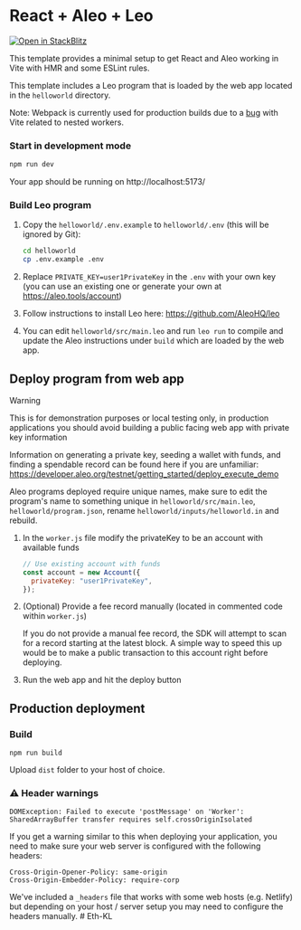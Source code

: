 # React + Aleo + Leo

[![Open in StackBlitz](https://developer.stackblitz.com/img/open_in_stackblitz.svg)](https://stackblitz.com/fork/github/AleoHQ/sdk/tree/testnet3/create-aleo-app/template-react)

This template provides a minimal setup to get React and Aleo working in Vite
with HMR and some ESLint rules.

This template includes a Leo program that is loaded by the web app located in
the `helloworld` directory.

Note: Webpack is currently used for production builds due to a
[bug](https://github.com/vitejs/vite/issues/13367) with Vite related to nested
workers.

### Start in development mode

```bash
npm run dev
```

Your app should be running on http://localhost:5173/

### Build Leo program

1. Copy the `helloworld/.env.example` to `helloworld/.env` (this will be ignored
   by Git):

   ```bash
   cd helloworld
   cp .env.example .env
   ```

2. Replace `PRIVATE_KEY=user1PrivateKey` in the `.env` with your own key (you
   can use an existing one or generate your own at https://aleo.tools/account)

3. Follow instructions to install Leo here: https://github.com/AleoHQ/leo

4. You can edit `helloworld/src/main.leo` and run `leo run` to compile and update the
   Aleo instructions under `build` which are loaded by the web app.

## Deploy program from web app

> [!WARNING]  
> This is for demonstration purposes or local testing only, in production applications you
> should avoid building a public facing web app with private key information

Information on generating a private key, seeding a wallet with funds, and finding a spendable record can be found here
if you are unfamiliar: https://developer.aleo.org/testnet/getting_started/deploy_execute_demo

Aleo programs deployed require unique names, make sure to edit the program's name to something unique in `helloworld/src/main.leo`, `helloworld/program.json`, rename `helloworld/inputs/helloworld.in` and rebuild.

1. In the `worker.js` file modify the privateKey to be an account with available
   funds

   ```js
   // Use existing account with funds
   const account = new Account({
     privateKey: "user1PrivateKey",
   });
   ```

2. (Optional) Provide a fee record manually (located in commented code within `worker.js`)

   If you do not provide a manual fee record, the SDK will attempt to scan for a record starting at the latest block. A simple way to speed this up would be to make a public transaction to this account right before deploying.
   
3. Run the web app and hit the deploy button

## Production deployment

### Build

`npm run build`

Upload `dist` folder to your host of choice.

### ⚠️ Header warnings

`DOMException: Failed to execute 'postMessage' on 'Worker': SharedArrayBuffer transfer requires self.crossOriginIsolated`

If you get a warning similar to this when deploying your application, you need
to make sure your web server is configured with the following headers:

```
Cross-Origin-Opener-Policy: same-origin
Cross-Origin-Embedder-Policy: require-corp
```

We've included a `_headers` file that works with some web hosts (e.g. Netlify)
but depending on your host / server setup you may need to configure the headers
manually.
#   E t h - K L  
 